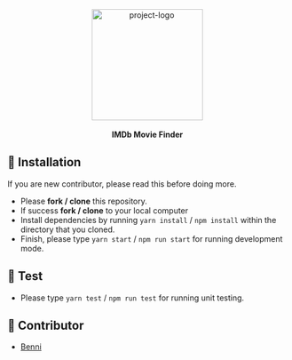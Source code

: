 <div align="center">
  <a href="https://www.bennibennibenni.com">
    <img alt="project-logo" src="https://upload.wikimedia.org/wikipedia/commons/thumb/6/69/IMDB_Logo_2016.svg/575px-IMDB_Logo_2016.svg.png" height="200px" />
  </a>
</div>

<br />

<div align="center">
  <strong>IMDb Movie Finder</strong>
</div>

## 🔧 Installation

If you are new contributor, please read this before doing more.

+ Please **fork / clone** this repository.
+ If success **fork / clone** to your local computer
+ Install dependencies by running `yarn install` / `npm install` within the directory that you cloned.
+ Finish, please type `yarn start` / `npm run start` for running development mode.

## 🧪 Test
+ Please type `yarn test` / `npm run test` for running unit testing.

## 👷 Contributor

+ [Benni](https://github.com/bennibennibenni)
